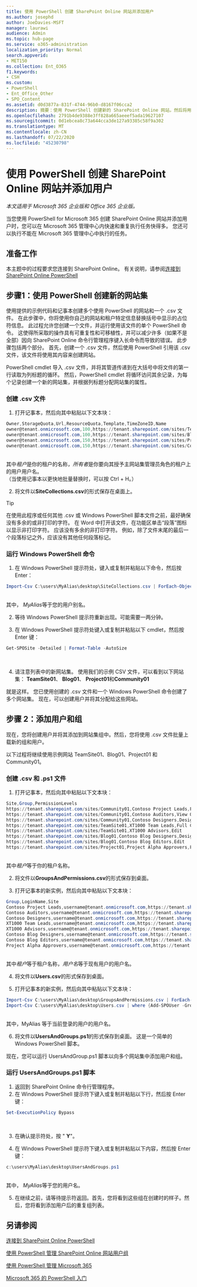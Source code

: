 ```yaml
---
title: 使用 PowerShell 创建 SharePoint Online 网站并添加用户
ms.author: josephd
author: JoeDavies-MSFT
manager: laurawi
audience: Admin
ms.topic: hub-page
ms.service: o365-administration
localization_priority: Normal
search.appverid:
- MET150
ms.collection: Ent_O365
f1.keywords:
- CSH
ms.custom:
- PowerShell
- Ent_Office_Other
- SPO_Content
ms.assetid: d0d3877a-831f-4744-96b0-d8167f06cca2
description: 摘要：使用 PowerShell 创建新的 SharePoint Online 网站，然后将用户和组添加到这些网站。
ms.openlocfilehash: 2791b4de9388e3ff828a665aeeef5ada19627107
ms.sourcegitcommit: 0d1ebcea8c73a644cca3de127a93385c58f9a302
ms.translationtype: MT
ms.contentlocale: zh-CN
ms.lasthandoff: 07/22/2020
ms.locfileid: "45230798"
---
```

# <a name="create-sharepoint-online-sites-and-add-users-with-powershell"></a>使用 PowerShell 创建 SharePoint Online 网站并添加用户

*本文适用于 Microsoft 365 企业版和 Office 365 企业版。*

当您使用 PowerShell for Microsoft 365 创建 SharePoint Online 网站并添加用户时，您可以在 Microsoft 365 管理中心内快速和重复执行任务快得多。 您还可以执行不能在 Microsoft 365 管理中心中执行的任务。 

## <a name="before-you-begin"></a>准备工作

本主题中的过程要求您连接到 SharePoint Online。 有关说明，请参阅[连接到 SharePoint Online PowerShell](https://docs.microsoft.com/powershell/sharepoint/sharepoint-online/connect-sharepoint-online?view=sharepoint-ps)

## <a name="step-1-create-new-site-collections-using-powershell"></a>步骤1：使用 PowerShell 创建新的网站集

使用提供的示例代码和记事本创建多个使用 PowerShell 的网站和一个 .csv 文件。 在此步骤中，你将使用你自己的网站和租户特定信息替换括号中显示的占位符信息。 此过程允许您创建一个文件，并运行使用该文件的单个 PowerShell 命令。 这使得所采取的操作具有可重复性和可移植性，并可以减少许多（如果不是全部）因向 SharePoint Online 命令行管理程序键入长命令而导致的错误。 此步骤包括两个部分。 首先，创建一个 .csv 文件，然后使用 PowerShell 引用该 .csv 文件，该文件将使用其内容来创建网站。

PowerShell cmdlet 导入 .csv 文件，并将其管道传递到在大括号中将文件的第一行读取为列标题的循环。 然后，PowerShell cmdlet 将循环访问其余记录，为每个记录创建一个新的网站集，并根据列标题分配网站集的属性。

### <a name="create-a-csv-file"></a>创建 .csv 文件

1. 打开记事本，然后向其中粘贴以下文本块：<br/>

```powershell
Owner,StorageQuota,Url,ResourceQuota,Template,TimeZoneID,Name
owner@tenant.onmicrosoft.com,100,https://tenant.sharepoint.com/sites/TeamSite01,25,EHS#1,10,Contoso Team Site
owner@tenant.onmicrosoft.com,100,https://tenant.sharepoint.com/sites/Blog01,25,BLOG#0,10,Contoso Blog
owner@tenant.onmicrosoft.com,150,https://tenant.sharepoint.com/sites/Project01,25,PROJECTSITE#0,10,Project Alpha
owner@tenant.onmicrosoft.com,150,https://tenant.sharepoint.com/sites/Community01,25,COMMUNITY#0,10,Community Site
```
<br/>其中*租户*是你的租户的名称，*所有者*是你要向其授予主网站集管理员角色的租户上的用户用户名。<br/>（当使用记事本以更快地批量替换时，可以按 Ctrl + H。）<br/>

2. 将文件以**SiteCollections.csv**的形式保存在桌面上。<br/>

> [!TIP]
> 在使用此程序或任何其他 .csv 或 Windows PowerShell 脚本文件之前，最好确保没有多余的或非打印的字符。 在 Word 中打开该文件，在功能区单击“段落”图标以显示非打印字符。 应该没有多余的非打印字符。 例如，除了文件末尾的最后一个段落标记之外，应该没有其他任何段落标记。

### <a name="run-the-windows-powershell-command"></a>运行 Windows PowerShell 命令

1. 在 Windows PowerShell 提示符处，键入或复制并粘贴以下命令，然后按 Enter：<br/>
```powershell
Import-Csv C:\users\MyAlias\desktop\SiteCollections.csv | ForEach-Object {New-SPOSite -Owner $_.Owner -StorageQuota $_.StorageQuota -Url $_.Url -NoWait -ResourceQuota $_.ResourceQuota -Template $_.Template -TimeZoneID $_.TimeZoneID -Title $_.Name}
```
<br/>其中， *MyAlias*等于您的用户别名。<br/>

2. 等待 Windows PowerShell 提示符重新出现。可能需要一两分钟。<br/>

3. 在 Windows PowerShell 提示符处键入或复制并粘贴以下 cmdlet，然后按 Enter 键：<br/>

```powershell
Get-SPOSite -Detailed | Format-Table -AutoSize
```
<br/>

4. 请注意列表中的新网站集。 使用我们的示例 CSV 文件，可以看到以下网站集： **TeamSite01**、 **Blog01**、 **Project01**和**Community01**

就是这样。 您已使用创建的 .csv 文件和一个 Windows PowerShell 命令创建了多个网站集。 现在，可以创建用户并将其分配给这些网站。

## <a name="step-2-add-users-and-groups"></a>步骤 2：添加用户和组

现在，您将创建用户并将其添加到网站集组中。然后，您将使用 .csv 文件批量上载新的组和用户。

以下过程将继续使用示例网站 TeamSite01、Blog01、Project01 和 Community01。

### <a name="create-csv-and-ps1-files"></a>创建 .csv 和 .ps1 文件

1. 打开记事本，然后向其中粘贴以下文本块：<br/>

```powershell
Site,Group,PermissionLevels
https://tenant.sharepoint.com/sites/Community01,Contoso Project Leads,Full Control
https://tenant.sharepoint.com/sites/Community01,Contoso Auditors,View Only
https://tenant.sharepoint.com/sites/Community01,Contoso Designers,Design
https://tenant.sharepoint.com/sites/TeamSite01,XT1000 Team Leads,Full Control
https://tenant.sharepoint.com/sites/TeamSite01,XT1000 Advisors,Edit
https://tenant.sharepoint.com/sites/Blog01,Contoso Blog Designers,Design
https://tenant.sharepoint.com/sites/Blog01,Contoso Blog Editors,Edit
https://tenant.sharepoint.com/sites/Project01,Project Alpha Approvers,Full Control
```
<br/>其中*租户*等于你的租户名称。<br/>

2. 将文件以**GroupsAndPermissions.csv**的形式保存到桌面。<br/>

3. 打开记事本的新实例，然后向其中粘贴以下文本块：<br/>

```powershell
Group,LoginName,Site
Contoso Project Leads,username@tenant.onmicrosoft.com,https://tenant.sharepoint.com/sites/Community01
Contoso Auditors,username@tenant.onmicrosoft.com,https://tenant.sharepoint.com/sites/Community01
Contoso Designers,username@tenant.onmicrosoft.com,https://tenant.sharepoint.com/sites/Community01
XT1000 Team Leads,username@tenant.onmicrosoft.com,https://tenant.sharepoint.com/sites/TeamSite01
XT1000 Advisors,username@tenant.onmicrosoft.com,https://tenant.sharepoint.com/sites/TeamSite01
Contoso Blog Designers,username@tenant.onmicrosoft.com,https://tenant.sharepoint.com/sites/Blog01
Contoso Blog Editors,username@tenant.onmicrosoft.com,https://tenant.sharepoint.com/sites/Blog01
Project Alpha Approvers,username@tenant.onmicrosoft.com,https://tenant.sharepoint.com/sites/Project01
```
<br/>其中*租户*等于租户名称，*用户名*等于现有用户的用户名。<br/>

4. 将文件以**Users.csv**的形式保存到桌面。<br/>

5. 打开记事本的新实例，然后向其中粘贴以下文本块：<br/>

```powershell
Import-Csv C:\users\MyAlias\desktop\GroupsAndPermissions.csv | ForEach-Object {New-SPOSiteGroup -Group $_.Group -PermissionLevels $_.PermissionLevels -Site $_.Site}
Import-Csv C:\users\MyAlias\desktop\Users.csv | where {Add-SPOUser -Group $_.Group –LoginName $_.LoginName -Site $_.Site}
```
<br/>其中，MyAlias 等于当前登录的用户的用户名。<br/>

6. 将文件以**UsersAndGroups.ps1**的形式保存到桌面。 这是一个简单的 Windows PowerShell 脚本。

现在，您可以运行 UsersAndGroup.ps1 脚本以向多个网站集中添加用户和组。

### <a name="run-usersandgroupsps1-script"></a>运行 UsersAndGroups.ps1 脚本

1. 返回到 SharePoint Online 命令行管理程序。<br/>
2. 在 Windows PowerShell 提示符下键入或复制并粘贴以下行，然后按 Enter 键：<br/>
```powershell
Set-ExecutionPolicy Bypass
```
<br/>

3. 在确认提示符处，按 " **Y**"。<br/>

4. 在 Windows PowerShell 提示符下键入或复制并粘贴以下内容，然后按 Enter 键：<br/>

```powershell
c:\users\MyAlias\desktop\UsersAndGroups.ps1
```
<br/>其中， *MyAlias*等于您的用户名。<br/>

5. 在继续之前，请等待提示符返回。首先，您将看到这些组在创建时的样子。然后，您将看到添加用户后的重复组列表。

## <a name="see-also"></a>另请参阅

[连接到 SharePoint Online PowerShell](https://docs.microsoft.com/powershell/sharepoint/sharepoint-online/connect-sharepoint-online?view=sharepoint-ps)

[使用 PowerShell 管理 SharePoint Online 网站用户组](manage-sharepoint-site-groups-with-powershell.md)

[使用 PowerShell 管理 Microsoft 365](manage-office-365-with-office-365-powershell.md)
  
[Microsoft 365 的 PowerShell 入门](getting-started-with-office-365-powershell.md)


